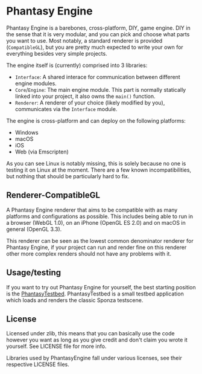 # Phantasy Engine

Phantasy Engine is a barebones, cross-platform, DIY, game engine. DIY in the sense that it is very modular, and you can pick and choose what parts you want to use. Most notably, a standard renderer is provided (`CompatibleGL`), but you are pretty much expected to write your own for everything besides very simple projects.

The engine itself is (currently) comprised into 3 libraries:

* `Interface`: A shared interace for communication between different engine modules.
* `Core`/`Engine`: The main engine module. This part is normally statically linked into your project, it also owns the `main()` function.
* `Renderer`: A renderer of your choice (likely modified by you), communicates via the `Interface` module.

The engine is cross-platform and can deploy on the following platforms:

* Windows
* macOS
* iOS
* Web (via Emscripten)

As you can see Linux is notably missing, this is solely because no one is testing it on Linux at the moment. There are a few known incompatibilities, but nothing that should be particularly hard to fix.

## Renderer-CompatibleGL

A Phantasy Engine renderer that aims to be compatible with as many platforms and configurations as possible. This includes being able to run in a browser (WebGL 1.0), on an iPhone (OpenGL ES 2.0) and on macOS in general (OpenGL 3.3).

This renderer can be seen as the lowest common denominator renderer for Phantasy Engine, if your project can run and render fine on this renderer other more complex renders should not have any problems with it.

## Usage/testing

If you want to try out Phantasy Engine for yourself, the best starting position is the [PhantasyTestbed](https://github.com/PetorSFZ/PhantasyTestbed). PhantasyTestbed is a small testbed application which loads and renders the classic Sponza testscene.

## License

Licensed under zlib, this means that you can basically use the code however you want as long as you give credit and don't claim you wrote it yourself. See LICENSE file for more info.

Libraries used by PhantasyEngine fall under various licenses, see their respective LICENSE files.